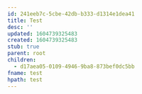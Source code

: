 ```yaml
---
id: 241eeb7c-5cbe-42db-b333-d1314e1dea41
title: Test
desc: ''
updated: 1604739325483
created: 1604739325483
stub: true
parent: root
children:
  - d17aea05-0109-4946-9ba8-873bef0dc5bb
fname: test
hpath: test
---
```



